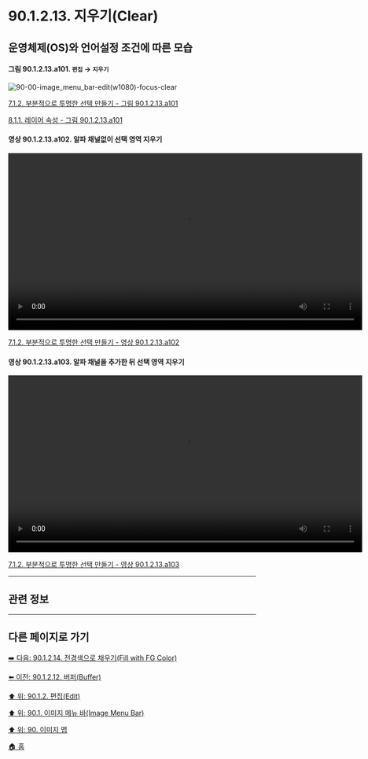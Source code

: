 # 90.1.2.13. 지우기(Clear)
## 운영체제(OS)와 언어설정 조건에 따른 모습
#### 그림 90.1.2.13.a101. `편집` → `지우기`
![90-00-image_menu_bar-edit(w1080)-focus-clear](https://github.com/wonder13662/gimp/assets/15767104/194a7e4a-e39b-42bf-9921-222a15ed6166)

[7.1.2. 부분적으로 투명한 선택 만들기 - 그림 90.1.2.13.a101](https://wonder13662.github.io/gimp/2.10.36_ko/07-01-the-selectionx-02-making_a_selection_partially_transparent.html#%EA%B7%B8%EB%A6%BC-901213a101-%ED%8E%B8%EC%A7%91--%EC%A7%80%EC%9A%B0%EA%B8%B0)

[8.1.1. 레이어 속성 - 그림 90.1.2.13.a101](https://wonder13662.github.io/gimp/2.10.36_ko/08-01-introduction-to-layersx-01-layer_properties.html#%EA%B7%B8%EB%A6%BC-901213a101-%ED%8E%B8%EC%A7%91--%EC%A7%80%EC%9A%B0%EA%B8%B0)

#### 영상 90.1.2.13.a102. 알파 채널없이 선택 영역 지우기
<video controls="controls" width="720" src="https://github.com/wonder13662/gimp/assets/15767104/5842da0e-e8a3-439f-b2fa-275e268841e7"></video>

[7.1.2. 부분적으로 투명한 선택 만들기 - 영상 90.1.2.13.a102](https://wonder13662.github.io/gimp/2.10.36_ko/07-01-the-selectionx-02-making_a_selection_partially_transparent.html#%EC%98%81%EC%83%81-901213a102-%EC%95%8C%ED%8C%8C-%EC%B1%84%EB%84%90%EC%97%86%EC%9D%B4-%EC%84%A0%ED%83%9D-%EC%98%81%EC%97%AD-%EC%A7%80%EC%9A%B0%EA%B8%B0)

#### 영상 90.1.2.13.a103. 알파 채널을 추가한 뒤 선택 영역 지우기
<video controls="controls" width="720" src="https://github.com/wonder13662/gimp/assets/15767104/1964123e-fecc-47b3-acca-8cb10f36673d"></video>

[7.1.2. 부분적으로 투명한 선택 만들기 - 영상 90.1.2.13.a103](https://wonder13662.github.io/gimp/2.10.36_ko/07-01-the-selectionx-02-making_a_selection_partially_transparent.html#%EC%98%81%EC%83%81-901213a103-%EC%95%8C%ED%8C%8C-%EC%B1%84%EB%84%90%EC%9D%84-%EC%B6%94%EA%B0%80%ED%95%9C-%EB%92%A4-%EC%84%A0%ED%83%9D-%EC%98%81%EC%97%AD-%EC%A7%80%EC%9A%B0%EA%B8%B0)

***

## 관련 정보

***

## 다른 페이지로 가기

[➡️ 다음: 90.1.2.14. 전경색으로 채우기(Fill with FG Color)](./90-01-02-editx-14-fill_with_fg_color.md)

[⬅️ 이전: 90.1.2.12. 버퍼(Buffer)](./90-01-02-editx-12-buffer.md)

[⬆️ 위: 90.1.2. 편집(Edit)](./90-01-02-edit.md)

[⬆️ 위: 90.1. 이미지 메뉴 바(Image Menu Bar)](./90-01-00-image-menu-bar.md)

[⬆️ 위: 90. 이미지 맵](./90-00-image-map.md)

[🏠 홈](./00-home.md)